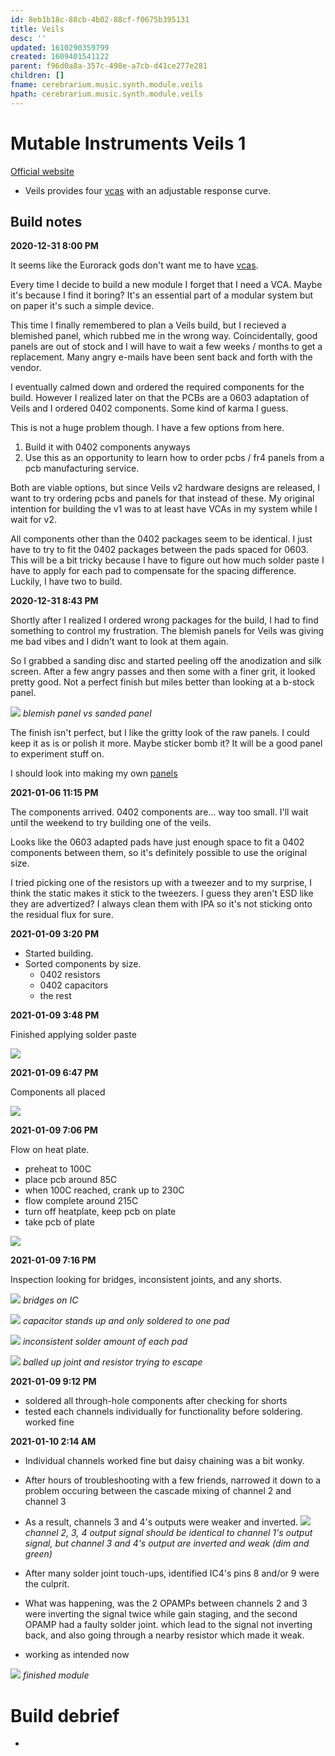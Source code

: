 ```yaml
---
id: 8eb1b18c-88cb-4b02-88cf-f0675b395131
title: Veils
desc: ''
updated: 1610290359799
created: 1609401541122
parent: f96d0a8a-357c-498e-a7cb-d41ce277e281
children: []
fname: cerebrarium.music.synth.module.veils
hpath: cerebrarium.music.synth.module.veils
---
```

# Mutable Instruments Veils 1

[Official website](https://mutable-instruments.net/modules/veils1/)

- Veils provides four [vcas](489ec572-4530-4535-8ffd-7e3ea8b336aa) with an adjustable response curve.

## Build notes

**2020-12-31 8:00 PM**

It seems like the Eurorack gods don't want me to have [vcas](/404.html).

Every time I decide to build a new module I forget that I need a VCA. Maybe it's because I find it boring? It's an essential part of a modular system but on paper it's such a simple device.

This time I finally remembered to plan a Veils build, but I recieved a blemished panel, which rubbed me in the wrong way. Coincidentally, good panels are out of stock and I will have to wait a few weeks / months to get a replacement. Many angry e-mails have been sent back and forth with the vendor.

I eventually calmed down and ordered the required components for the build. However I realized later on that the PCBs are a 0603 adaptation of Veils and I ordered 0402 components. Some kind of karma I guess.

This is not a huge problem though. I have a few options from here.

1. Build it with 0402 components anyways
2. Use this as an opportunity to learn how to order pcbs / fr4 panels from a pcb manufacturing service.

Both are viable options, but since Veils v2 hardware designs are released, I want to try ordering pcbs and panels for that instead of these. My original intention for building the v1 was to at least have VCAs in my system while I wait for v2.

All components other than the 0402 packages seem to be identical. I just have to try to fit the 0402 packages between the pads spaced for 0603. This will be a bit tricky because I have to figure out how much solder paste I have to apply for each pad to compensate for the spacing difference. Luckily, I have two to build.

**2020-12-31 8:43 PM**

Shortly after I realized I ordered wrong packages for the build, I had to find something to control my frustration. The blemish panels for Veils was giving me bad vibes and I didn't want to look at them again. 

So I grabbed a sanding disc and started peeling off the anodization and silk screen. After a few angry passes and then some with a finer grit, it looked pretty good. Not a perfect finish but miles better than looking at a b-stock panel.

![](/assets/images/2020-12-31-21-30-50.png)
_blemish panel vs sanded panel_

The finish isn't perfect, but I like the gritty look of the raw panels. I could keep it as is or polish it more. Maybe sticker bomb it? It will be a good panel to experiment stuff on.

I should look into making my own [panels](a3e4141a-9acb-4d11-a288-f3d5381399ea)

**2021-01-06 11:15 PM**

The components arrived. 0402 components are... way too small.
I'll wait until the weekend to try building one of the veils.

Looks like the 0603 adapted pads have just enough space to fit a 0402 components between them, so it's definitely possible to use the original size.

I tried picking one of the resistors up with a tweezer and to my surprise, I think the static makes it stick to the tweezers. I guess they aren't ESD like they are advertized?
I always clean them with IPA so it's not sticking onto the residual flux for sure.

**2021-01-09 3:20 PM**

- Started building.
- Sorted components by size.
  - 0402 resistors
  - 0402 capacitors
  - the rest

**2021-01-09 3:48 PM**

Finished applying solder paste

![](/assets/images/2021-01-09-15-49-23.png)

**2021-01-09 6:47 PM**

Components all placed

![](/assets/images/2021-01-09-18-47-54.png)

**2021-01-09 7:06 PM**

Flow on heat plate.

- preheat to 100C
- place pcb around 85C
- when 100C reached, crank up to 230C
- flow complete around 215C
- turn off heatplate, keep pcb on plate
- take pcb of plate

![](/assets/images/2021-01-09-19-07-27.png)

**2021-01-09 7:16 PM**

Inspection
looking for bridges, inconsistent joints, and any shorts.

![](/assets/images/2021-01-09-19-17-09.png)
_bridges on IC_

![](/assets/images/2021-01-09-19-18-35.png)
_capacitor stands up and only soldered to one pad_

![](/assets/images/2021-01-09-19-20-20.png)
_inconsistent solder amount of each pad_

![](/assets/images/2021-01-09-19-21-38.png)
_balled up joint and resistor trying to escape_

**2021-01-09 9:12 PM**

- soldered all through-hole components after checking for shorts
- tested each channels individually for functionality before soldering. worked fine

**2021-01-10 2:14 AM**

- Individual channels worked fine but daisy chaining was a bit wonky.

- After hours of troubleshooting with a few friends, narrowed it down to a problem occuring between the cascade mixing of channel 2 and channel 3

- As a result, channels 3 and 4's outputs were weaker and inverted.
  ![](/assets/images/2021-01-10-02-18-51.png)
  _channel 2, 3, 4 output signal should be identical to channel 1's output signal, but channel 3 and 4's output are inverted and weak (dim and green)_

- After many solder joint touch-ups, identified IC4's pins 8 and/or 9 were the culprit.

- What was happening, was the 2 OPAMPs between channels 2 and 3 were inverting the signal twice while gain staging, and the second OPAMP had a faulty solder joint. which lead to the signal not inverting back, and also going through a nearby resistor which made it weak.

- working as intended now

![](/assets/images/2021-01-10-02-25-01.png)
_finished module_

# Build debrief

-

